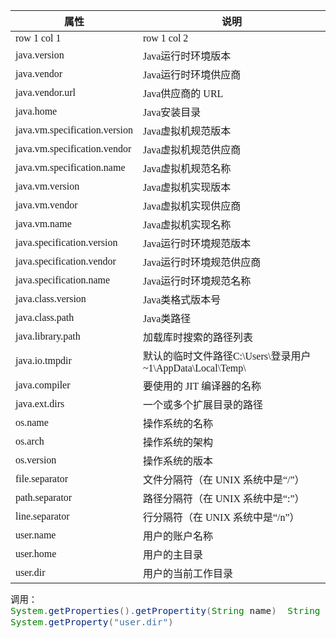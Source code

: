 <span  style="font-family: Simsun,serif; font-size: 17px; ">

属性 | 说明
---|---
row 1 col 1 | row 1 col 2
java.version | Java运行时环境版本
java.vendor | Java运行时环境供应商
java.vendor.url | Java供应商的 URL
java.home | Java安装目录
java.vm.specification.version | Java虚拟机规范版本
java.vm.specification.vendor | Java虚拟机规范供应商
java.vm.specification.name | Java虚拟机规范名称
java.vm.version | Java虚拟机实现版本
java.vm.vendor | Java虚拟机实现供应商
java.vm.name | Java虚拟机实现名称
java.specification.version | Java运行时环境规范版本
java.specification.vendor | Java运行时环境规范供应商
java.specification.name | Java运行时环境规范名称
java.class.version | Java类格式版本号
java.class.path | Java类路径
java.library.path | 加载库时搜索的路径列表
java.io.tmpdir | 默认的临时文件路径C:\Users\登录用户~1\AppData\Local\Temp\
java.compiler | 要使用的 JIT 编译器的名称
java.ext.dirs | 一个或多个扩展目录的路径
os.name | 操作系统的名称
os.arch | 操作系统的架构
os.version | 操作系统的版本
file.separator | 文件分隔符（在 UNIX 系统中是“/”）
path.separator | 路径分隔符（在 UNIX 系统中是“:”）
line.separator | 行分隔符（在 UNIX 系统中是“/n”）
user.name | 用户的账户名称
user.home | 用户的主目录
user.dir | 用户的当前工作目录

~~~ java 
调用：
System.getProperties().getPropertity(String name)  String
System.getProperty("user.dir")
~~~

</span>
